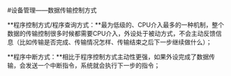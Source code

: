 #设备管理——数据传输控制方式

**程序控制方式/程序查询方式：**最为低级的、CPU介入最多的一种机制，整个数据的传输控制很多时候都需要CPU介入，外设处于被动方式，不会主动反馈信息（比如传输是否完成、传输情况怎样、传输结束之后下一步继续做什么）；

**程序中断方式：**相比于程序控制方式主动性更强，如果外设完成了数据传输，会发送一个中断指令，系统就会执行下一步的指令；

